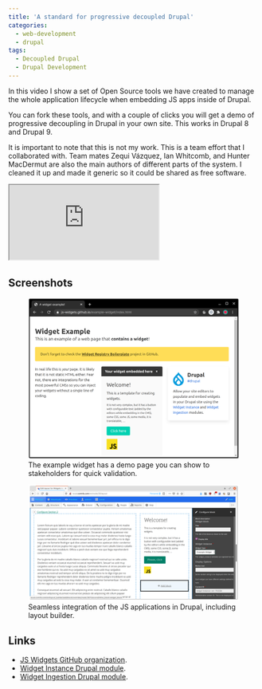 ```yaml
---
title: 'A standard for progressive decoupled Drupal'
categories:
  - web-development
  - drupal
tags:
  - Decoupled Drupal
  - Drupal Development
---
```

In this video I show a set of Open Source tools we have created to manage the whole application lifecycle when embedding JS apps inside of Drupal.

You can fork these tools, and with a couple of clicks you will get a demo of progressive decoupling in Drupal in your own site. This works in Drupal 8 and Drupal 9.

<!-- more -->

It is important to note that this is not my work. This is a team effort that I collaborated with. Team mates Zequi Vázquez, Ian Whitcomb, and Hunter MacDermut are also the main authors of different parts of the system. I cleaned it up and made it generic so it could be shared as free software. 

<div class="video-wrapper"><iframe allowfullscreen src='https://youtube.com/embed/SdDEbP-vtZg' ></iframe></div>

## Screenshots

<figure>
  <img src="/assets/images/static-html-embed.png" alt="Static HTML embed">
  <figcaption>The example widget has a demo page you can show to stakeholders for quick validation.</figcaption>
</figure>
<figure>
  <img src="/assets/images/drupal-embed.png" alt="Drupal embed">
  <figcaption>Seamless integration of the JS applications in Drupal, including layout builder.</figcaption>
</figure> 

## Links
- [JS Widgets GitHub organization](https://github.com/js-widgets).
- [Widget Instance Drupal module](https://drupal.org/project/widget_instance).
- [Widget Ingestion Drupal module](https://drupal.org/project/widget_ingestion).
